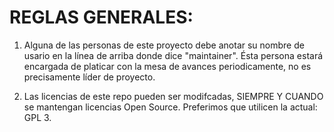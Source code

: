 # REGLAS GENERALES:
1. Alguna de las personas de este proyecto debe anotar su nombre de usario en la línea de arriba donde dice "maintainer". Ésta persona estará encargada de platicar con la mesa de avances periodicamente, no es precisamente líder de proyecto.

2. Las licencias de este repo pueden ser modifcadas, SIEMPRE Y CUANDO se mantengan licencias Open Source. Preferimos que utilicen la actual: GPL 3.
